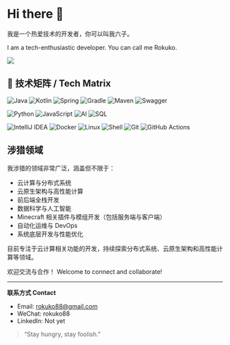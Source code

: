 # Hi there 👋

我是一个热爱技术的开发者，你可以叫我六子。

I am a tech-enthusiastic developer. You can call me Rokuko.

<a href="https://github.com/rokukoo">
  <img src="https://camo.githubusercontent.com/1e4b67c04239c3dd635207b75c841e801dcf80d5d4a4bdc815672b4c50549ea5/68747470733a2f2f696d672e736869656c64732e696f2f62616467652f2d4769746875622d3030303f7374796c653d666c6174266c6f676f3d476974687562266c6f676f436f6c6f723d7768697465" />
</a>

## 🚀 技术矩阵 / Tech Matrix

![Java](https://img.shields.io/badge/-Java-007396?logo=java&logoColor=white)
![Kotlin](https://img.shields.io/badge/-Kotlin-7F52FF?logo=kotlin&logoColor=white)
![Spring](https://img.shields.io/badge/-Spring-6DB33F?logo=spring&logoColor=white)
![Gradle](https://img.shields.io/badge/-Gradle-02303A?logo=gradle&logoColor=white)
![Maven](https://img.shields.io/badge/-Maven-C71A36?logo=apache-maven&logoColor=white)
![Swagger](https://img.shields.io/badge/-Swagger-85EA2D?logo=swagger&logoColor=white)

![Python](https://img.shields.io/badge/-Python-3776AB?logo=python&logoColor=white)
![JavaScript](https://img.shields.io/badge/-JavaScript-F7DF1E?logo=javascript&logoColor=black)
![AI](https://img.shields.io/badge/-AI%20Engineering-FF6F00?logo=openai&logoColor=white)
![SQL](https://img.shields.io/badge/-SQL-003B57?logo=postgresql)

![IntelliJ IDEA](https://img.shields.io/badge/-IDEA-000000?logo=intellij-idea&logoColor=white)
![Docker](https://img.shields.io/badge/-Docker-2496ED?logo=docker&logoColor=white)
![Linux](https://img.shields.io/badge/-Linux-FCC624?logo=linux&logoColor=white)
![Shell](https://img.shields.io/badge/-Shell-4EAA25?logo=gnu-bash&logoColor=white)
![Git](https://img.shields.io/badge/-Git-F05032?logo=git&logoColor=white)
![GitHub Actions](https://img.shields.io/badge/-GHA-2088FF?logo=github-actions&logoColor=white)

## 涉猎领域

我涉猎的领域非常广泛，涵盖但不限于：
- 云计算与分布式系统
- 云原生架构与高性能计算
- 前后端全栈开发
- 数据科学与人工智能
- Minecraft 相关插件与模组开发（包括服务端与客户端）
- 自动化运维与 DevOps
- 系统底层开发与性能优化

目前专注于云计算相关功能的开发，持续探索分布式系统、云原生架构和高性能计算等领域。

欢迎交流与合作！
Welcome to connect and collaborate!

---

**联系方式 Contact**  
- Email: rokuko88@gmail.com
- WeChat: rokuko88
- LinkedIn: Not yet  

> “Stay hungry, stay foolish.”  
